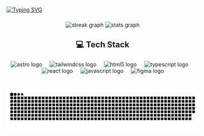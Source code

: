 <br clear="both">

[![Typing SVG](https://readme-typing-svg.demolab.com?font=Fira+Code&duration=4000&pause=1000&color=F7F7F7&width=435&lines=Hello+there%2C+I'am+Vian;Welcome+to+my+GitHub;I'am+a+junnior+programer)](https://git.io/typing-svg)

###

<div align="center">
  <img src="https://streak-stats.demolab.com?user=vianismee&locale=en&mode=daily&theme=nightowl&hide_border=true&border_radius=10&order=3" height="150" alt="streak graph"  />
  <img src="https://github-readme-stats.vercel.app/api?username=vianismee&hide_title=false&hide_rank=false&show_icons=true&include_all_commits=true&count_private=true&disable_animations=false&theme=nightowl&locale=en&hide_border=true&order=1" height="150" alt="stats graph"  />
</div>

###

<h2 align="center">💻 Tech Stack</h2>

###

<div align="center">
  <img src="https://cdn.simpleicons.org/astro/FF5D01" height="40" alt="astro logo"  />
  <img width="12" />
  <img src="https://cdn.simpleicons.org/tailwindcss/06B6D4" height="40" alt="tailwindcss logo"  />
  <img width="12" />
  <img src="https://cdn.jsdelivr.net/gh/devicons/devicon/icons/html5/html5-original.svg" height="40" alt="html5 logo"  />
  <img width="12" />
  <img src="https://cdn.jsdelivr.net/gh/devicons/devicon/icons/typescript/typescript-original.svg" height="40" alt="typescript logo"  />
  <img width="12" />
  <img src="https://cdn.jsdelivr.net/gh/devicons/devicon/icons/react/react-original.svg" height="40" alt="react logo"  />
  <img width="12" />
  <img src="https://cdn.jsdelivr.net/gh/devicons/devicon/icons/javascript/javascript-original.svg" height="40" alt="javascript logo"  />
  <img width="12" />
  <img src="https://cdn.jsdelivr.net/gh/devicons/devicon/icons/figma/figma-original.svg" height="40" alt="figma logo"  />
</div>

###

<br clear="both">

<img src="https://raw.githubusercontent.com/vianismee/vianismee/output/snake.svg" alt="Snake animation" />

###